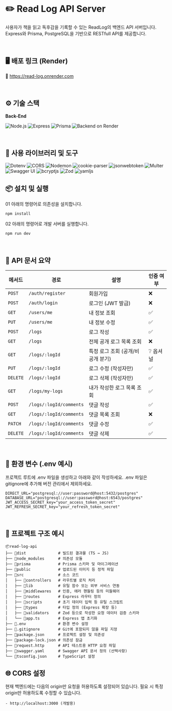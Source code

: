 # ✏️ Read Log API Server

사용자가 책을 읽고 독후감을 기록할 수 있는 ReadLog의 백엔드 API 서버입니다.
Express와 Prisma, PostgreSQL을 기반으로 RESTfull API를 제공합니다.

<br/>

## 🖥️ 배포 링크 (Render)

🔗 https://read-log.onrender.com

<br/>

## ⚙️ 기술 스택

**Back-End**

![Node.js](https://img.shields.io/badge/Node.js-5FA04E?style=for-the-badge&logo=nodedotjs&logoColor=black)
![Express](https://img.shields.io/badge/Express-888888?style=for-the-badge&logo=express&logoColor=white)
![Prisma](https://img.shields.io/badge/Prisma-2D3748?style=for-the-badge&logo=prisma&logoColor=white)
![Backend on Render](https://img.shields.io/badge/Backend_on-Render-0099FF?style=for-the-badge&logo=render&logoColor=white)

<br/>

## 🔨 사용 라이브러리 및 도구
![Dotenv](https://img.shields.io/badge/dotenv-000000?style=for-the-badge)
![CORS](https://img.shields.io/badge/cors-7D4698?style=for-the-badge)
![Nodemon](https://img.shields.io/badge/nodemon-76D04B?style=for-the-badge)
![cookie-parser](https://img.shields.io/badge/cookie--parser-FFB400?style=for-the-badge)
![jsonwebtoken](https://img.shields.io/badge/jsonwebtoken-000000?style=for-the-badge&logo=jsonwebtokens&logoColor=white)
![Multer](https://img.shields.io/badge/Multer-FF6B6B?style=for-the-badge)
![Swagger UI](https://img.shields.io/badge/Swagger_UI-85EA2D?style=for-the-badge&logo=swagger&logoColor=black)
![bcryptjs](https://img.shields.io/badge/bcryptjs-003B57?style=for-the-badge)
![Zod](https://img.shields.io/badge/Zod-5D3FD3?style=for-the-badge)
![yamljs](https://img.shields.io/badge/yamljs-F4C030?style=for-the-badge)
<br/>

## 📦 설치 및 실행

01 아래의 명령어로 의존성을 설치합니다.
```
npm install
```
02 아래의 명령어로 개발 서버를 실행합니다.
```
npm run dev
```

<br/>

## 📡 API 문서 요약
| 메서드      | 경로                      | 설명                   | 인증 여부 |
| -------- | ----------------------- | -------------------- | ----- |
| `POST`   | `/auth/register`          | 회원가입                 | ❌     |
| `POST`   | `/auth/login`           | 로그인 (JWT 발급)         | ❌     |
| `GET`    | `/users/me`             | 내 정보 조회              | ✅     |
| `PUT`    | `/users/me`             | 내 정보 수정              | ✅     |
| `POST`   | `/logs`                 | 로그 작성                | ✅     |
| `GET`    | `/logs`                 | 전체 공개 로그 목록 조회       | ❌     |
| `GET`    | `/logs/:logId`          | 특정 로그 조회 (공개/비공개 분기) | ❔ 옵셔널 |
| `PUT`    | `/logs/:logId`          | 로그 수정 (작성자만)         | ✅     |
| `DELETE` | `/logs/:logId`          | 로그 삭제 (작성자만)         | ✅     |
| `GET`    | `/logs/my-logs`         | 내가 작성한 로그 목록 조회   | ✅     |
| `POST`   | `/logs/:logId/comments` | 댓글 작성                  | ✅     |
| `GET`    | `/logs/:logId/comments` | 댓글 목록 조회             | ❌     |
| `PATCH`  | `/logs/:logId/comments` | 댓글 수정                  | ✅     |
| `DELETE` | `/logs/:logId/comments` | 댓글 삭제                  | ✅     |


<br />

## 🔐 환경 변수 (.env 예시)

프로젝트 루트에 .env 파일을 생성하고 아래와 같이 작성하세요. .env 파일은 gitignore에 추가해 버전 관리에서 제외하세요.
```
DIRECT_URL="postgresql://user:password@host:5432/postgres"
DATABASE_URL="postgresql://user:password@host:6543/postgres"
JWT_ACCESS_SECRET_key="your_access_token_secret"
JWT_REFRESH_SECRET_key="your_refresh_token_secret"

```

<br />

## 📁 프로젝트 구조 예시

```
📦read-log-api
├── 📁dist              # 빌드된 결과물 (TS → JS)
├── 📁node_modules      # 의존성 모듈
├── 📁prisma            # Prisma 스키마 및 마이그레이션
├── 📁public            # 업로드된 이미지 등 정적 파일
├── 📁src               # 소스 코드
│   ├── 📁controllers   # 라우트별 로직 처리
│   ├── 📁lib           # 유틸 함수 또는 외부 서비스 연동
│   ├── 📁middlewares   # 인증, 에러 핸들링 등의 미들웨어
│   ├── 📁routes        # Express 라우터 정의
│   ├── 📁scripts       # 초기 데이터 입력 등 유틸 스크립트
│   ├── 📁types         # 타입 정의 (Express 확장 등)
│   ├── 📁validators    # Zod 등으로 작성한 요청 데이터 검증 스키마
│   └── 📄app.ts        # Express 앱 초기화
├── 📄.env              # 환경 변수 설정
├── 📄.gitignore        # Git에 포함되지 않을 파일 지정
├── 📄package.json      # 프로젝트 설정 및 의존성
├── 📄package-lock.json # 의존성 잠금
├── 📄request.http      # API 테스트용 HTTP 요청 파일
├── 📄swagger.yaml      # Swagger API 문서 정의 (선택사항)
└── 📄tsconfig.json     # TypeScript 설정
```



## 🌐 CORS 설정

현재 백엔드에는 다음의 origin만 요청을 허용하도록 설정되어 있습니다. 필요 시 특정 origin만 허용하도록 수정할 수 있습니다.
```
- http://localhost:3000 (개발용)

```
